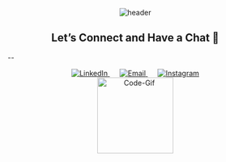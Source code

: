 <p align="center">
  <img src="https://capsule-render.vercel.app/api?type=waving&height=100&color=gradient&text=Hey%20%20Everyone%20!🕹️" alt="header"/>
</p>

<h2 align="center">Let’s Connect and Have a Chat 💬</h2>

--


<p align="center">
  <a href="https://linkedin.com/in/dctripathi">
    <img src="https://cdn3.iconfinder.com/data/icons/social-round-corner/512/linkdin__social_media_logo-64.png" alt="LinkedIn">
  </a>
&nbsp;&nbsp;&nbsp;&nbsp;
  <a href="mailto:dreektseayger@gmail.com">
    <img src="https://cdn4.iconfinder.com/data/icons/logos-brands-in-colors/48/google-gmail-64.png" alt="Email">
  </a>
&nbsp;&nbsp;&nbsp;&nbsp;
  <a href="https://www.instagram.com/__dhruvtripathi__/">
    <img src="https://cdn2.iconfinder.com/data/icons/social-icons-33/128/Instagram-64.png" alt="Instagram">
  </a>
<br>

<a>
<img height=150 src="https://media0.giphy.com/media/v1.Y2lkPTc5MGI3NjExemJ4djYzcTZsczVkYzA1MWNiYW03ZzNpbzczdHRrOXg3ZDFwb2FraSZlcD12MV9pbnRlcm5hbF9naWZfYnlfaWQmY3Q9Zw/78XCFBGOlS6keY1Bil/giphy.webp" alt="Code-Gif">
</a>

 
</p>
